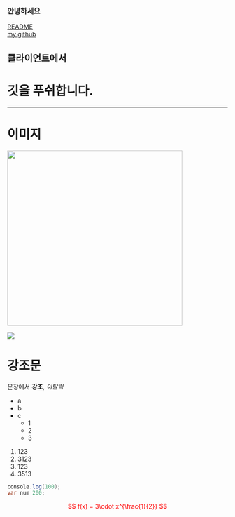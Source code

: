 ### 안녕하세요
[README](README.md) <br>
[my github](https://www.naver.com)
## 클라이언트에서

# 깃을 푸쉬합니다.
---
# 이미지
<img src="https://shop2.daumcdn.net/shophow/c/image/content/set/ad8255/20200720105634103_442636" width="400">


![](https://shop2.daumcdn.net/shophow/c/image/content/set/ad8255/20200720105634103_442636)

# 강조문
<style>
  span {
    color: red;
  }
</style>
문장에서 **강조**, _이탈릭_


- a
- b
- c
  - 1
  - 2
  - 3

1. 123
1. 3123
1. 123
1. 3513




```c#
console.log(100);
var num 200;
```


$$
f(x) = 3\cdot x^{\frac{1}{2}}
$$